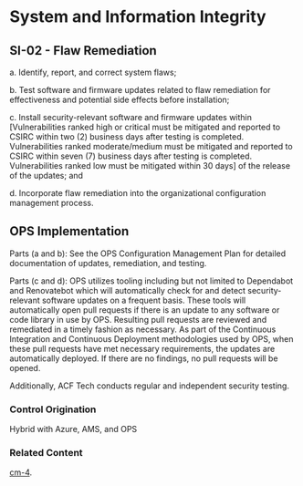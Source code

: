 # System and Information Integrity
## SI-02 - Flaw Remediation

a. Identify, report, and correct system flaws;

b. Test software and firmware updates related to flaw remediation for effectiveness and potential side effects before installation;

c. Install security-relevant software and firmware updates within [Vulnerabilities ranked high or critical must be mitigated and reported to CSIRC within two (2) business days after testing is completed. Vulnerabilities ranked moderate/medium must be mitigated and reported to CSIRC within seven (7) business days after testing is completed. Vulnerabilities ranked low must be mitigated within 30 days] of the release of the updates; and

d. Incorporate flaw remediation into the organizational configuration management process.

## OPS Implementation

Parts (a and b): See the OPS Configuration Management Plan for detailed documentation of updates, remediation, and testing.

Parts (c and d):  OPS utilizes tooling including but not limited to Dependabot and Renovatebot which will automatically check for and detect security-relevant software updates on a frequent basis. These tools will automatically open pull requests if there is an update to any software or code library in use by OPS. Resulting pull requests are reviewed and remediated in a timely fashion as necessary. As part of the Continuous Integration and Continuous Deployment methodologies used by OPS, when these pull requests have met necessary requirements, the updates are automatically deployed. If there are no findings, no pull requests will be opened.

Additionally, ACF Tech conducts regular and independent security testing.

### Control Origination

Hybrid with Azure, AMS, and OPS

### Related Content

[cm-4](../cm-04/index.md).
